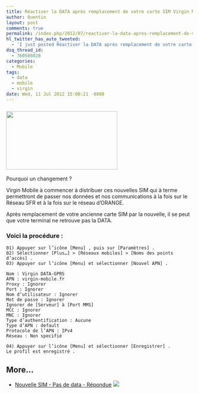 ```yaml
---
title: Réactiver la DATA après remplacement de votre carte SIM Virgin Mobile
author: Quentin
layout: post
comments: true
permalink: /index.php/2012/07/reactiver-la-data-apres-remplacement-de-votre-carte-sim-virgin-mobile/
hl_twitter_has_auto_tweeted:
  - 'I just posted Réactiver la DATA après remplacement de votre carte SIM Virgin Mobile, read it here: http://blog.quentinrousseau.fr/?p=522'
dsq_thread_id:
  - 760586028
categories:
  - Mobile
tags:
  - data
  - mobile
  - virgin
date: Wed, 11 Jul 2012 15:00:21 -8000
---
```

### [<img class="size-medium wp-image-529 alignleft" title="virgin-mobile-logo" src="http://blog.quentinrousseau.fr/wp-content/uploads/2012/07/virgin-mobile-logo-300x158.jpg" alt="" width="300" height="158" />][1]

Pourquoi un changement ?

Virgin Mobile à commencer à distribuer ces nouvelles SIM qui à terme permettront de passer nos données et nos communications à la fois sur le Réseau SFR et à la fois sur le réseau d&rsquo;ORANGE.

Après remplacement de votre ancienne carte SIM par la nouvelle, il se peut que votre terminal ne retrouve pas la DATA.

### Voici la procédure :

```plain
01) Appuyer sur l’icône [Menu] , puis sur [Paramètres] .
02) Sélectionner [Plus…] > [Réseaux mobiles] > [Noms des points d’accès] .
03) Appuyer sur l’icône [Menu] et sélectionner [Nouvel APN] .

Nom : Virgin DATA-GPRS
APN : virgin-mobile.fr
Proxy : Ignorer
Port : Ignorer
Nom d’utilisateur : Ignorer
Mot de passe : Ignorer
Ignorer de [Serveur] à [Port MMS]
MCC : Ignorer
MNC : Ignorer
Type d’authentification : Aucune
Type d’APN : default
Protocole de l’APN : IPv4
Réseau : Non specifié

04) Appuyer sur l’icône [Menu] et sélectionner [Enregistrer] .
Le profil est enregistré .
```

## More...

*   <a href="http://assistance-mobile.virginmobile.fr/questions/248652-nouvelle-sim-pas-de-data" title="Nouvelle SIM - Pas de data - Répondue" rel="nofollow">Nouvelle SIM - Pas de data - Répondue</a> ![][2]

 [1]: http://blog.quentinrousseau.fr/wp-content/uploads/2012/07/virgin-mobile-logo.jpg
 [2]: http://blog.quentinrousseau.fr/wp-content/plugins/netblog/images/external-link-ltr-icon.png